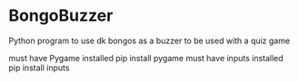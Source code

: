 # BongoBuzzer
Python program to use dk bongos as a buzzer to be used with a quiz game

must have Pygame installed 
    pip install pygame
must have inputs installed
    pip install inputs
